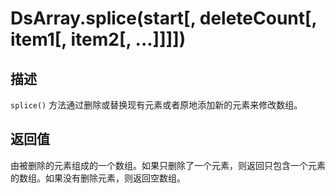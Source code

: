 # DsArray.splice(start[, deleteCount[, item1[, item2[, ...]]]])

## 描述

`splice()` 方法通过删除或替换现有元素或者原地添加新的元素来修改数组。

## 返回值

由被删除的元素组成的一个数组。如果只删除了一个元素，则返回只包含一个元素的数组。如果没有删除元素，则返回空数组。

